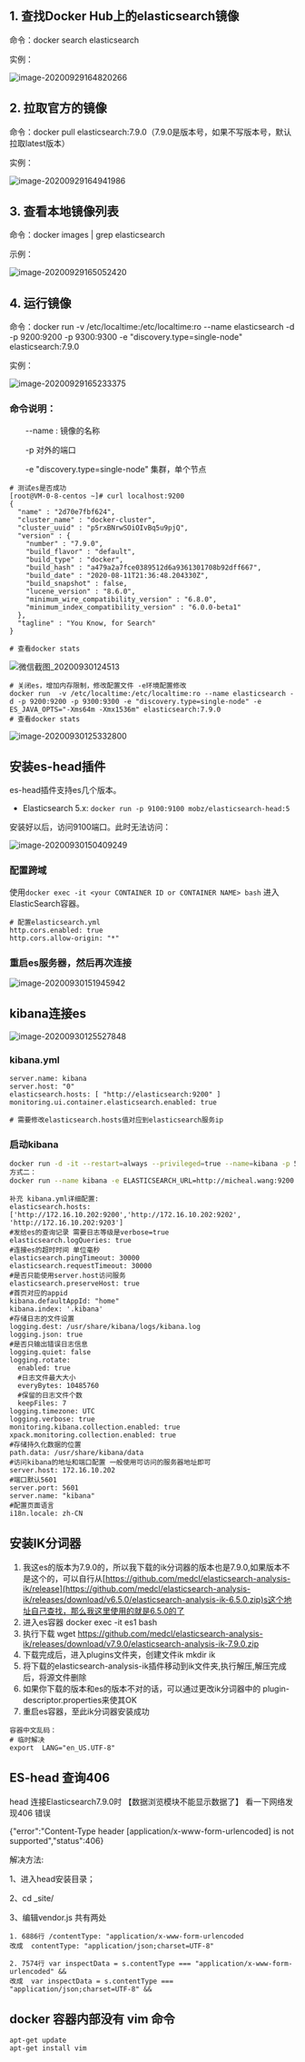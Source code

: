  

## **1. 查找Docker Hub上的elasticsearch镜像**

命令：docker search elasticsearch

实例：

![image-20200929164820266](http://www.micheal.wang:10020/mongo/read/5f72f4eab40e335bf463038f)

 

## **2. 拉取官方的镜像**

命令：docker pull elasticsearch:7.9.0（7.9.0是版本号，如果不写版本号，默认拉取latest版本）

实例：

![image-20200929164941986](http://www.micheal.wang:10020/mongo/read/5f72f53ab40e335bf4630391)

 

## **3. 查看本地镜像列表**

命令：docker images | grep elasticsearch

示例：

![image-20200929165052420](http://www.micheal.wang:10020/mongo/read/5f72f583b40e335bf4630393)

  

##  **4. 运行镜像**

命令：docker run -v /etc/localtime:/etc/localtime:ro --name elasticsearch -d -p 9200:9200 -p 9300:9300 -e "discovery.type=single-node" elasticsearch:7.9.0

实例：

![image-20200929165233375](http://www.micheal.wang:10020/mongo/read/5f72f5dbb40e335bf4630395)

 

### 命令说明：

　　--name : 镜像的名称

　　-p 对外的端口

　　-e "discovery.type=single-node" 集群，单个节点

```
# 测试es是否成功
[root@VM-0-8-centos ~]# curl localhost:9200
{
  "name" : "2d70e7fbf624",
  "cluster_name" : "docker-cluster",
  "cluster_uuid" : "p5rxBNrwSOiOIvBq5u9pjQ",
  "version" : {
    "number" : "7.9.0",
    "build_flavor" : "default",
    "build_type" : "docker",
    "build_hash" : "a479a2a7fce0389512d6a9361301708b92dff667",
    "build_date" : "2020-08-11T21:36:48.204330Z",
    "build_snapshot" : false,
    "lucene_version" : "8.6.0",
    "minimum_wire_compatibility_version" : "6.8.0",
    "minimum_index_compatibility_version" : "6.0.0-beta1"
  },
  "tagline" : "You Know, for Search"
}

# 查看docker stats
```

![微信截图_20200930124513](D:\workspace\git\onenote\imageFiles\_20200930124513.png)

```
# 关闭es，增加内存限制，修改配置文件 -e环境配置修改
docker run  -v /etc/localtime:/etc/localtime:ro --name elasticsearch -d -p 9200:9200 -p 9300:9300 -e "discovery.type=single-node" -e ES_JAVA_OPTS="-Xms64m -Xmx1536m" elasticsearch:7.9.0
# 查看docker stats
```

![image-20200930125332800](D:\workspace\git\onenote\imageFiles\image-20200930125332800.png)



## 安装es-head插件

es-head插件支持es几个版本。

- Elasticsearch 5.x: `docker run -p 9100:9100 mobz/elasticsearch-head:5`

安装好以后，访问9100端口。此时无法访问：

![image-20200930150409249](D:\workspace\git\onenote\imageFiles\image-20200930150409249.png)

### 配置跨域

使用`docker exec -it <your CONTAINER ID or CONTAINER NAME> bash` 进入ElasticSearch容器。
```
# 配置elasticsearch.yml
http.cors.enabled: true
http.cors.allow-origin: "*"
```

### 重启es服务器，然后再次连接

![image-20200930151945942](D:\workspace\git\onenote\imageFiles\image-20200930151945942.png)



## kibana连接es

![image-20200930125527848](D:\workspace\git\onenote\imageFiles\image-20200930125527848.png)

### kibana.yml

```
server.name: kibana
server.host: "0"
elasticsearch.hosts: [ "http://elasticsearch:9200" ]
monitoring.ui.container.elasticsearch.enabled: true

# 需要修改elasticsearch.hosts值对应到elasticsearch服务ip
```



### 启动kibana

```bash
docker run -d -it --restart=always --privileged=true --name=kibana -p 5601:5601 -v/data/kibana/config/kibana.yml:/usr/share/kibana/config/kibana.yml kibana:7.9.0
方式二：
docker run --name kibana -e ELASTICSEARCH_URL=http://micheal.wang:9200 -p 5601:5601 -d kibana:7.9.0
```

```
补充 kibana.yml详细配置:
elasticsearch.hosts: ['http://172.16.10.202:9200','http://172.16.10.202:9202', 'http://172.16.10.202:9203']
#发给es的查询记录 需要日志等级是verbose=true 
elasticsearch.logQueries: true
#连接es的超时时间 单位毫秒
elasticsearch.pingTimeout: 30000
elasticsearch.requestTimeout: 30000
#是否只能使用server.host访问服务
elasticsearch.preserveHost: true
#首页对应的appid
kibana.defaultAppId: "home"
kibana.index: '.kibana'
#存储日志的文件设置
logging.dest: /usr/share/kibana/logs/kibana.log
logging.json: true
#是否只输出错误日志信息
logging.quiet: false
logging.rotate:
  enabled: true
  #日志文件最大大小
  everyBytes: 10485760
  #保留的日志文件个数
  keepFiles: 7
logging.timezone: UTC
logging.verbose: true
monitoring.kibana.collection.enabled: true
xpack.monitoring.collection.enabled: true
#存储持久化数据的位置
path.data: /usr/share/kibana/data
#访问kibana的地址和端口配置 一般使用可访问的服务器地址即可
server.host: 172.16.10.202
#端口默认5601
server.port: 5601
server.name: "kibana"
#配置页面语言
i18n.locale: zh-CN
```

[参考]: https://blog.csdn.net/u010361276/article/details/107695787?utm_medium=distribute.pc_relevant_t0.none-task-blog-BlogCommendFromMachineLearnPai2-1.channel_param&amp;depth_1-utm_source=distribute.pc_relevant_t0.none-task-blog-BlogCommendFromMachineLearnPai2-1.channel_param



## 安装IK分词器

1. 我这es的版本为7.9.0的，所以我下载的ik分词器的版本也是7.9.0,如果版本不是这个的，可以自行从[https://github.com/medcl/elasticsearch-analysis-ik/release](https://github.com/medcl/elasticsearch-analysis-ik/releases/download/v6.5.0/elasticsearch-analysis-ik-6.5.0.zip)s这个地址自己查找，那么我这里使用的就是6.5.0的了
2. 进入es容器 docker exec -it es1 bash
3. 执行下载 wget https://github.com/medcl/elasticsearch-analysis-ik/releases/download/v7.9.0/elasticsearch-analysis-ik-7.9.0.zip
4. 下载完成后，进入plugins文件夹，创建文件ik mkdir ik
5. 将下载的elasticsearch-analysis-ik插件移动到ik文件夹,执行解压,解压完成后，将源文件删除
6. 如果你下载的版本和es的版本不对的话，可以通过更改ik分词器中的 plugin-descriptor.properties来使其OK
7. 重启es容器，至此ik分词器安装成功

```
容器中文乱码：
# 临时解决
export  LANG="en_US.UTF-8"
```



## ES-head 查询406

head 连接Elasticsearch7.9.0时 【数据浏览模块不能显示数据了】 
看一下网络发现406 错误

{"error":"Content-Type header [application/x-www-form-urlencoded] is not supported","status":406}

解决方法:

1、进入head安装目录；

2、cd _site/

3、编辑vendor.js 共有两处

```
1. 6886行 /contentType: "application/x-www-form-urlencoded
改成  contentType: "application/json;charset=UTF-8"

2. 7574行 var inspectData = s.contentType === "application/x-www-form-urlencoded" &&
改成  var inspectData = s.contentType === "application/json;charset=UTF-8" &&
```



## docker 容器内部没有 vim 命令

```
apt-get update
apt-get install vim
```

